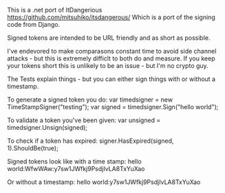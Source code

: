 This is a .net port of ItDangerious https://github.com/mitsuhiko/itsdangerous/ Which is a port of the signing code from Django. 

Signed tokens are intended to be URL friendly and as short as possible. 

I've endevored to make comparasons constant time to avoid side channel attacks - but this is extremely difficlt to both do and measure. If you keep your tokens short this is unlikely to be an issue - but I'm no crypto guy. 

The Tests explain things - but you can either sign things with or without a timestamp. 

To generate a signed token you do:
	var timedsigner = new TimeStampSigner("testing");
	var signed = timedsigner.Sign("hello world");

To validate a token you've been given:
	var unsigned = timedsigner.Unsign(signed);

To check if a token has expired:
	signer.HasExpired(signed, 1).ShouldBe(true);

Signed tokens look like with a time stamp: 
	hello world:WfwWAw:y7sw1JWfkj9PsdjIvLA8TxYuXao

Or without a timestamp:
	hello world:y7sw1JWfkj9PsdjIvLA8TxYuXao
